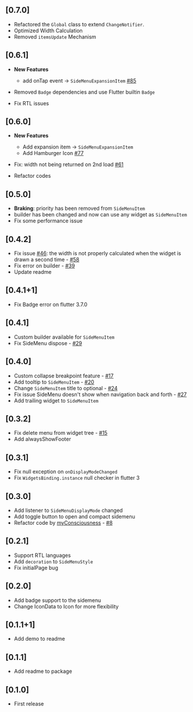 ## [0.7.0]
* Refactored the `Global` class to extend `ChangeNotifier`.
* Optimized Width Calculation
* Removed `itemsUpdate` Mechanism

## [0.6.1]
* **New Features**
  * add onTap event -> `SideMenuExpansionItem` [#85](https://github.com/Jamalianpour/easy_sidemenu/pull/85)

* Removed `Badge` dependencies and use Flutter builtin `Badge`
* Fix RTL issues

## [0.6.0]
* **New Features** 
  * Add expansion item -> `SideMenuExpansionItem`
  * Add Hamburger Icon [#77](https://github.com/Jamalianpour/easy_sidemenu/pull/77)

* Fix: width not being returned on 2nd load [#61](https://github.com/Jamalianpour/easy_sidemenu/pull/61)
* Refactor codes

## [0.5.0]
* **Braking**: priority has been removed from `SideMenuItem`
* builder has been changed and now can use any widget as `SideMenuItem`
* Fix some performance issue

## [0.4.2]
* Fix issue [#46](https://github.com/Jamalianpour/easy_sidemenu/issues/46): the width is not properly calculated when the widget is drawn a second time - [#58](https://github.com/Jamalianpour/easy_sidemenu/pull/58)
* Fix error on builder - [#39](https://github.com/Jamalianpour/easy_sidemenu/issues/39)
* Update readme

## [0.4.1+1]
* Fix Badge error on flutter 3.7.0

## [0.4.1]
* Custom builder available for `SideMenuItem`
* Fix SideMenu dispose - [#29](https://github.com/Jamalianpour/easy_sidemenu/issues/29)

## [0.4.0]
* Custom collapse breakpoint feature  - [#17](https://github.com/Jamalianpour/easy_sidemenu/pull/17)
* Add tooltip to `SideMenuItem` - [#20](https://github.com/Jamalianpour/easy_sidemenu/pull/20)
* Change `SideMenuItem` title to optional - [#24](https://github.com/Jamalianpour/easy_sidemenu/pull/24)
* Fix issue SideMenu doesn't show when navigation back and forth - [#27](https://github.com/Jamalianpour/easy_sidemenu/pull/27)
* Add trailing widget to `SideMenuItem`

## [0.3.2]
* Fix delete menu from widget tree - [#15](https://github.com/Jamalianpour/easy_sidemenu/pull/15)
* Add alwaysShowFooter

## [0.3.1]
* Fix null exception on `onDisplayModeChanged`
* Fix `WidgetsBinding.instance` null checker in flutter 3

## [0.3.0]
* Add listener to `SideMenuDisplayMode` changed
* Add toggle button to open and compact sidemenu
* Refactor code by [myConsciousness](https://github.com/myConsciousness) - [#8](https://github.com/Jamalianpour/easy_sidemenu/pull/8)

## [0.2.1]
* Support RTL languages
* Add `decoration` to `SideMenuStyle`
* Fix initialPage bug

## [0.2.0]
* Add badge support to the sidemenu
* Change IconData to Icon for more flexibility

## [0.1.1+1]
* Add demo to readme

## [0.1.1]
* Add readme to package

## [0.1.0] 
* First release